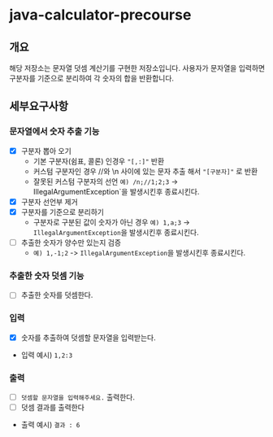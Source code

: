 # java-calculator-precourse

## 개요

해당 저장소는 문자열 덧셈 계산기를 구현한 저장소입니다.
사용자가 문자열을 입력하면 구분자를 기준으로 분리하여 각 숫자의 합을 반환합니다.

## 세부요구사항

### 문자열에서 숫자 추출 기능

- [x] 구분자 뽑아 오기
    - 기본 구분자(쉼표, 콜론) 인경우 `"[,:]"` 반환
    - 커스텀 구분자인 경우 //와 \n 사이에 있는 문자 추출 해서 `"[구분자]"` 로 반환
    - 잘못된 커스텀 구분자의 선언 `예) /n;//1;2;3` -> IllegalArgumentException`을 발생시킨후 종료시킨다.
- [x] 구분자 선언부 제거
- [x] 구분자를 기준으로 분리하기
    - 구분자로 구분된 값이 숫자가 아닌 경우 `예) 1,a;3` -> `IllegalArgumentException`을 발생시킨후 종료시킨다.
- [ ] 추출한 숫자가 양수만 있는지 검증
    - `예) 1,-1;2` -> `IllegalArgumentException`을 발생시킨후 종료시킨다.

### 추출한 숫자 덧셈 기능

- [ ] 추출한 숫자를 덧셈한다.

### 입력

- [x] 숫자를 추출하여 덧셈할 문자열을 입력받는다.
- 입력 예시)
  `1,2:3`

### 출력

- [ ] `덧셈할 문자열을 입력해주세요.` 출력한다.
- [ ] 덧셈 결과를 출력한다
- 출력 예시)
  `결과 : 6`